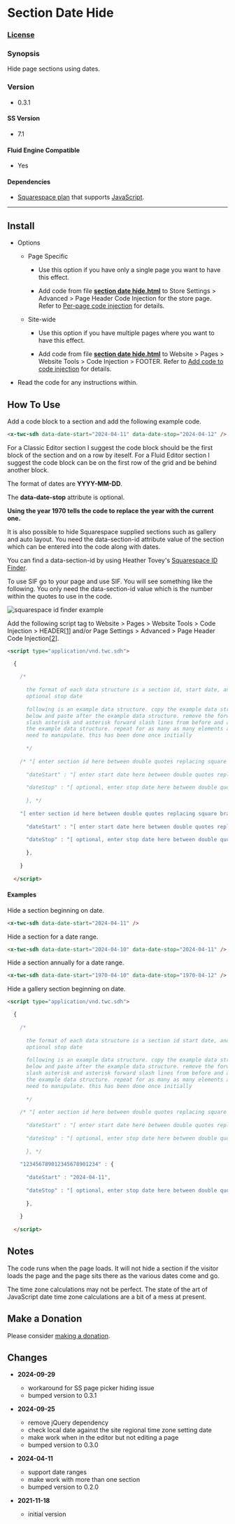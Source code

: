 # Section Date Hide

### [License][1]

### Synopsis

Hide page sections using dates.

### Version

  * 0.3.1

#### SS Version

  * 7.1

#### Fluid Engine Compatible

  * Yes

#### Dependencies

  * [Squarespace plan][2] that supports [JavaScript][3].

---

## Install

* Options

  * Page Specific
  
    * Use this option if you have only a single page you want to have this
      effect.
      
    * Add code from file **[section date hide.html][4]** to Store Settings >
      Advanced > Page Header Code Injection for the store page. Refer to
      [Per-page code injection][5] for details.
      
  * Site-wide
  
    * Use this option if you have multiple pages where you want to have this
      effect.
      
    * Add code from file **[section date hide.html][4]** to Website > Pages >
      Website Tools > Code Injection > FOOTER. Refer to [Add code to code
      injection][6] for details.
      
* Read the code for any instructions within.

## How To Use

Add a code block to a section and add the following example code.

```html
<x-twc-sdh data-date-start="2024-04-11" data-date-stop="2024-04-12" />
```

For a Classic Editor section I suggest the code block should be the first block
of the section and on a row by iteself. For a Fluid Editor section I suggest the
code block can be on the first row of the grid and be behind another block.

The format of dates are **YYYY-MM-DD**.

The **data-date-stop** attribute is optional.

**Using the year 1970 tells the code to replace the year with the current 
one.**

It is also possible to hide Squarespace supplied sections such as gallery and
auto layout. You need the data-section-id attribute value of the section which
can be entered into the code along with dates.

You can find a data-section-id by using Heather Tovey's [Squarespace ID
Finder][7].

To use SIF go to your page and use SIF. You will see something like the
following. You only need the data-section-id value which is the number within
the quotes to use in the code.

![squarespace id finder example](read%20me%20assets/data%20section%20id.png)

Add the following script tag to Website > Pages > Website Tools >
Code Injection > HEADER[[1][6]] and/or Page Settings > Advanced >
Page Header Code Injection[[2][5]].

```html
<script type="application/vnd.twc.sdh">

  {
  
    /*
    
      the format of each data structure is a section id, start date, and
      optional stop date
      
      following is an example data structure. copy the example data structure
      below and paste after the example data structure. remove the forward
      slash asterisk and asterisk forward slash lines from before and after
      the example data structure. repeat for as many as many elements as you
      need to manipulate. this has been done once initially
      
      */
      
    /* "[ enter section id here between double quotes replacing square brackets ]" : {
    
      "dateStart" : "[ enter start date here between double quotes replacing square brackets ]",
      
      "dateStop" : "[ optional, enter stop date here between double quotes replacing square brackets ]"
        
      }, */
      
    "[ enter section id here between double quotes replacing square brackets ]" : {
    
      "dateStart" : "[ enter start date here between double quotes replacing square brackets ]",
      
      "dateStop" : "[ optional, enter stop date here between double quotes replacing square brackets ]"
      
      },
      
    }
    
  </script>
```

#### Examples

Hide a section beginning on date.

```html
<x-twc-sdh data-date-start="2024-04-11" />
```

Hide a section for a date range.

```html
<x-twc-sdh data-date-start="2024-04-10" data-date-stop="2024-04-11" />
```

Hide a section annually for a date range.

```html
<x-twc-sdh data-date-start="1970-04-10" data-date-stop="1970-04-12" />
```

Hide a gallery section beginning on date.

```html
<script type="application/vnd.twc.sdh">

  {
  
    /*
    
      the format of each data structure is a section id start date, and
      optional stop date
      
      following is an example data structure. copy the example data structure
      below and paste after the example data structure. remove the forward
      slash asterisk and asterisk forward slash lines from before and after
      the example data structure. repeat for as many as many elements as you
      need to manipulate. this has been done once initially
      
      */
      
    /* "[ enter section id here between double quotes replacing square brackets ]" : {
    
      "dateStart" : "[ enter start date here between double quotes replacing square brackets ]",
      
      "dateStop" : "[ optional, enter stop date here between double quotes replacing square brackets ]"
        
      }, */
      
    "123456789012345678901234" : {
    
      "dateStart" : "2024-04-11",
      
      "dateStop" : "[ optional, enter stop date here between double quotes replacing square brackets ]"
      
      },
      
    }
    
  </script>
```

## Notes

The code runs when the page loads. It will not hide a section if the visitor
loads the page and the page sits there as the various dates come and go.

The time zone calculations may not be perfect. The state of the art of
JavaScript date time zone calculations are a bit of a mess at present.

## Make a Donation

Please consider [making a donation][8].

## Changes

* **2024-09-29**

  * workaround for SS page picker hiding issue
  * bumped version to 0.3.1
  
* **2024-09-25**

  * remove jQuery dependency
  * check local date against the site regional time zone setting date
  * make work when in the editor but not editing a page
  * bumped version to 0.3.0
  
* **2024-04-11**

  * support date ranges
  * make work with more than one section
  * bumped version to 0.2.0
  
* **2021-11-18**

  * initial version

[1]: https://github.com/tomsWebConsulting/twcsl/blob/main/LICENSE.txt#L1
[2]: https://www.squarespace.com/pricing
[3]: https://en.wikipedia.org/wiki/JavaScript
[4]: section%20date%20hide.html#L1
[5]: https://support.squarespace.com/hc/en-us/articles/205815908-Using-code-injection#toc-per-page-code-injection
[6]: https://support.squarespace.com/hc/en-us/articles/205815908-Using-code-injection#toc-add-code-to-code-injection
[7]: https://www.heathertovey.com/squarespace-id-finder/
[9]: https://support.squarespace.com/hc/en-us/articles/207099587-Using-private-browsing-or-incognito-mode
[8]: https://github.com/tomsWebConsulting/twcsl#make-a-donation
